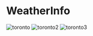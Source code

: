 # WeatherInfo

![toronto](GIF/toronto.png)
![toronto2](GIF/toronto2.png)
![toronto3](GIF/toronto3.png)